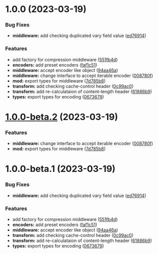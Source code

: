 # 1.0.0 (2023-03-19)


### Bug Fixes

* **middleware:** add checking duplicated vary field value ([ed76914](https://github.com/httpland/compression-middleware/commit/ed76914b2bb459e49edfbf0b9096b2740e4c8e7a))


### Features

* add factory for compression middleware ([551fb4d](https://github.com/httpland/compression-middleware/commit/551fb4d3d5979b6c1c89efff7b5e7da5a3f60523))
* **encoders:** add preset encoders ([faf1c51](https://github.com/httpland/compression-middleware/commit/faf1c51549c75ac16b1658693f7a7d68c300e74f))
* **middleware:** accept encoder like object ([94aa46a](https://github.com/httpland/compression-middleware/commit/94aa46a9f74cc69534ed802616125f5e2486376e))
* **middleware:** change interface to accept iterable encoder ([008780f](https://github.com/httpland/compression-middleware/commit/008780fda4c82673721800007ea39fbf5015eaf9))
* **mod:** export types for middleware ([7d785b8](https://github.com/httpland/compression-middleware/commit/7d785b881aa025ec13d9a2282cc2765e97770038))
* **transform:** add checking cache-control header ([0c99ac0](https://github.com/httpland/compression-middleware/commit/0c99ac0cd7175f5b0fc086c597a431730bc05a59))
* **transform:** add re-calculataion of content-length header ([61886b9](https://github.com/httpland/compression-middleware/commit/61886b9b1386f3c33c388873852bd291ab0653a2))
* **types:** export types for encoding ([0673679](https://github.com/httpland/compression-middleware/commit/06736794ea43160071b309d46c71f72fe384830a))

# [1.0.0-beta.2](https://github.com/httpland/compression-middleware/compare/1.0.0-beta.1...1.0.0-beta.2) (2023-03-19)


### Features

* **middleware:** change interface to accept iterable encoder ([008780f](https://github.com/httpland/compression-middleware/commit/008780fda4c82673721800007ea39fbf5015eaf9))
* **mod:** export types for middleware ([7d785b8](https://github.com/httpland/compression-middleware/commit/7d785b881aa025ec13d9a2282cc2765e97770038))

# 1.0.0-beta.1 (2023-03-19)


### Bug Fixes

* **middleware:** add checking duplicated vary field value ([ed76914](https://github.com/httpland/compression-middleware/commit/ed76914b2bb459e49edfbf0b9096b2740e4c8e7a))


### Features

* add factory for compression middleware ([551fb4d](https://github.com/httpland/compression-middleware/commit/551fb4d3d5979b6c1c89efff7b5e7da5a3f60523))
* **encoders:** add preset encoders ([faf1c51](https://github.com/httpland/compression-middleware/commit/faf1c51549c75ac16b1658693f7a7d68c300e74f))
* **middleware:** accept encoder like object ([94aa46a](https://github.com/httpland/compression-middleware/commit/94aa46a9f74cc69534ed802616125f5e2486376e))
* **transform:** add checking cache-control header ([0c99ac0](https://github.com/httpland/compression-middleware/commit/0c99ac0cd7175f5b0fc086c597a431730bc05a59))
* **transform:** add re-calculataion of content-length header ([61886b9](https://github.com/httpland/compression-middleware/commit/61886b9b1386f3c33c388873852bd291ab0653a2))
* **types:** export types for encoding ([0673679](https://github.com/httpland/compression-middleware/commit/06736794ea43160071b309d46c71f72fe384830a))
